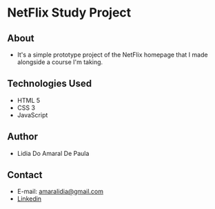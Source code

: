 # NetFlix Study Project

## About
- It's a simple prototype project of the NetFlix homepage that I made alongside a course I'm taking.

## Technologies Used
- HTML 5
- CSS 3
- JavaScript

## Author
- Lidia Do Amaral De Paula

## Contact
- E-mail: amaralidia@gmail.com
- [Linkedin](www.linkedin.com/in/lídia-amaral-paula)
